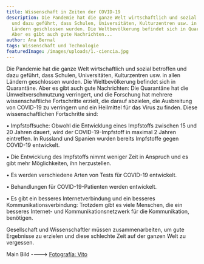 ```yaml
---
title: Wissenschaft in Zeiten der COVID-19
description: Die Pandemie hat die ganze Welt wirtschaftlich und sozial betroffen
  und dazu geführt, dass Schulen, Universitäten, Kulturzentren usw. in allen
  Ländern geschlossen wurden. Die Weltbevölkerung befindet sich in Quarantäne.
  Aber es gibt auch gute Nachrichten...
author: Ana Bernal
tags: Wissenschaft und Technologie
featuredImage: /images/uploads/1.-ciencia.jpg
---
```

Die Pandemie hat die ganze Welt wirtschaftlich und sozial betroffen und dazu geführt, dass Schulen, Universitäten, Kulturzentren usw. in allen Ländern geschlossen wurden. Die Weltbevölkerung befindet sich in Quarantäne. Aber es gibt auch gute Nachrichten: Die Quarantäne hat die Umweltverschmutzung verringert, und die Forschung hat mehrere wissenschaftliche Fortschritte erzielt, die darauf abzielen, die Ausbreitung von COVID-19 zu verringern und ein Heilmittel für das Virus zu finden. Diese wissenschaftlichen Fortschritte sind:

• Impfstoffsuche: Obwohl die Entwicklung eines Impfstoffs zwischen 15 und 20 Jahren dauert, wird der COVID-19-Impfstoff in maximal 2 Jahren eintreffen. In Russland und Spanien wurden bereits Impfstoffe gegen COVID-19 entwickelt.

• Die Entwicklung des Impfstoffs nimmt weniger Zeit in Anspruch und es gibt mehr Möglichkeiten, ihn herzustellen.

• Es werden verschiedene Arten von Tests für COVID-19 entwickelt.

• Behandlungen für COVID-19-Patienten werden entwickelt.

• Es gibt ein besseres Internetverbindung und ein besseres Kommunikationsverbindung: Trotzdem gibt es viele Menschen, die ein besseres Internet- und Kommunikationsnetzwerk für die Kommunikation, benötigen.

Gesellschaft und Wissenschaftler müssen zusammenarbeiten, um gute Ergebnisse zu erzielen und diese schlechte Zeit auf der ganzen Welt zu vergessen.

Main Bild ----> [Fotografía: Vito](https://www.javeriana.edu.co/pesquisa/la-ciencia-no-fracasa/) [](https://www.javeriana.edu.co/pesquisa/la-ciencia-no-fracasa/)